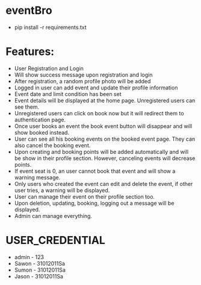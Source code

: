 # eventBro
 
- pip install -r requirements.txt


# Features:
- User Registration and Login
- Will show success message upon registration and login
- After registration, a random profile photo will be added
- Logged in user can add event and update their profile information
- Event date and limit condition has been set
- Event details will be displayed at the home page. Unregistered users can see them.
- Unregistered users can click on book now but it will redirect them to authentication page.
- Once user books an event the book event button will disappear and will show booked instead.
- User can see all his booking events on the booked event page. They can also cancel the booking event.
- Upon creating and booking points will be added automatically and will be show in their profile section. However, canceling events will decrease points.
- If event seat is 0, an user cannot book that event and will show a warning message.
- Only users who created the event can edit and delete the event, if other user tries, a warning will be displayed.
- User can manage their event on their profile section too.
- Upon deletion, updating, booking, logging out a message will be displayed.
- Admin can manage everything.


# USER_CREDENTIAL
- admin - 123
- Sawon - 31012011Sa
- Sumon - 31012011Sa
- Jason - 31012011Sa

